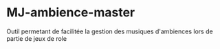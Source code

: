 # MJ-ambience-master
Outil permetant de facilitée la gestion des musiques d'ambiences lors de partie de jeux de role
